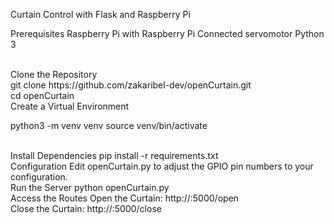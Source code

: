 Curtain Control with Flask and Raspberry Pi

Prerequisites
Raspberry Pi with Raspberry Pi 
Connected servomotor
Python 3

<br>
Clone the Repository

<br>
git clone https://github.com/zakaribel-dev/openCurtain.git <br>
cd openCurtain <br>
Create a Virtual Environment

<br>

python3 -m venv venv
source venv/bin/activate

<br>
Install Dependencies
pip install -r requirements.txt

<br>
Configuration
Edit openCurtain.py to adjust the GPIO pin numbers to your configuration.

<br>
Run the Server
python openCurtain.py

<br>
Access the Routes
Open the Curtain: http://<RaspberryPiAddress>:5000/open<br>
Close the Curtain: http://<RaspberryPiAddress>:5000/close
